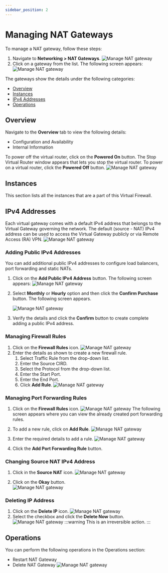 ```yaml
---
sidebar_position: 2
---
```

# Managing NAT Gateways

To manage a NAT gateway, follow these steps:

1. Navigate to **Networking > NAT Gateways**.
   ![Manage NAT gateway](img/NAT1.png)
2. Click on a gateway from the list. The following screen appears:
   ![Manage NAT gateway](img/NAT2.png)

The gateways show the details under the following categories:

- [Overview](#overview)
- [Instances](#instances)
- [IPv4 Addresses](#ipv4-addresses)
- [Operations](#operations)
## Overview
Navigate to the **Overview** tab to view the following details:
- Configuration and Availability
- Internal Information

To power off the virtual router, click on the **Powered On** button. The Stop Virtual Router window appears that lets you stop the virtual router. To power on a virtual router, click the **Powered Off** button.
   ![Manage NAT gateway](img/NAT3.png)
## Instances
This section lists all the instances that are a part of this Virtual Firewall.

## IPv4 Addresses
Each virtual gateway comes with a default IPv4 address that belongs to the Virtual Gateway governing the network. The default (source - NAT) IPv4 address can be used to access the Virtual Gateway publicly or via Remote Access (RA) VPN.
![Manage NAT gateway](img/NAT4.png)

### Adding Public IPv4 Addresses
You can add additional public IPv4 addresses to configure load balancers, port forwarding and static NATs.

1. Click on the **Add Public IPv4 Address** button. The following screen appears:
   ![Manage NAT gateway](img/NAT5.png)
2. Select **Monthly** or **Hourly** option and then click the **Confirm Purchase** button. The following screen appears.
   
	  ![Manage NAT gateway](img/NAT6.png)
1. Verify the details and click the **Confirm** button to create complete adding a public IPv4 address.
### Managing Firewall Rules
1. Click on the **Firewall Rules** icon.
   ![Manage NAT gateway](img/NAT4a.png)
2. Enter the details as shown to create a new firewall rule.
	1. Select Traffic Rule from the drop-down list.
	2. Enter the Source CIRD.
	3. Select the Protocol from the drop-down list.
	4. Enter the Start Port. 
	5. Enter the End Port.
	6. Click **Add Rule**.
    ![Manage NAT gateway](img/NAT4aa.png)

### Managing Port Forwarding Rules
1. Click on the **Firewall Rules** icon.
   ![Manage NAT gateway](img/NAT4b.png)
	The following screen appears where you can view the already created port forwarding rules.
	
1. To add a new rule, click on **Add Rule**.
   ![Manage NAT gateway](img/NAT4ba.png)

4. Enter the required details to add a rule.
   ![Manage NAT gateway](img/NAT4bb.png)

5. Click the **Add Port Forwarding Rule** button.
   

### Changing Source NAT IPv4 Address
1. Click in the **Source NAT** icon.
   ![Manage NAT gateway](img/NAT4c.png)

3. Click on the **Okay** button. <br />
   ![Manage NAT gateway](img/NAT4ca.png)
   
### Deleting IP Address
1. Click on the **Delete IP** icon.
   ![Manage NAT gateway](img/NAT4d.png)
2. Select the checkbox and click the **Delete Now** button.
   ![Manage NAT gateway](img/NAT4da.png)
	:::warning
	This is an irreversible action.
	:::

## Operations
You can perform the following operations in the Operations section:
- Restart NAT Gateway
- Delete NAT Gateway
![Manage NAT gateway](img/NAT7.png)